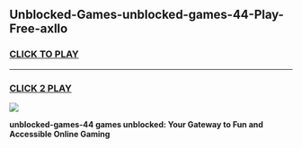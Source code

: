 
## Unblocked-Games-unblocked-games-44-Play-Free-axllo
<h3>
<a href="https://premium76.site?title=unblocked-games-44&ref=18A1">CLICK TO PLAY</a></h3>
<hr>

<h3>
<a href="https://premium76.site?title=unblocked-games-44&ref=18A1">CLICK 2 PLAY</a>
  
</h3>

<a href="https://premium76.site?title=unblocked-games-44&ref=18A1"><img src="https://clearcache.store/games.png"></a>


**unblocked-games-44 games unblocked: Your Gateway to Fun and Accessible Online Gaming**
